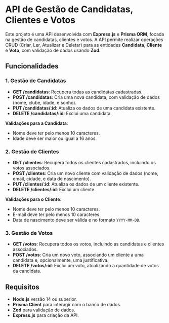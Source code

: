 # API de Gestão de Candidatas, Clientes e Votos

Este projeto é uma API desenvolvida com **Express.js** e **Prisma ORM**, focada na gestão de candidatas, clientes e votos. A API permite realizar operações CRUD (Criar, Ler, Atualizar e Deletar) para as entidades **Candidata**, **Cliente** e **Voto**, com validação de dados usando **Zod**.

## Funcionalidades

### 1. **Gestão de Candidatas**
- **GET /candidatas**: Recupera todas as candidatas cadastradas.
- **POST /candidatas**: Cria uma nova candidata, com validação de dados (nome, clube, idade, e sonho).
- **PUT /candidatas/:id**: Atualiza os dados de uma candidata existente.
- **DELETE /candidatas/:id**: Exclui uma candidata.

**Validações para a Candidata**:
- Nome deve ter pelo menos 10 caracteres.
- Idade deve ser maior ou igual a 16 anos.

### 2. **Gestão de Clientes**
- **GET /clientes**: Recupera todos os clientes cadastrados, incluindo os votos associados.
- **POST /clientes**: Cria um novo cliente com validação de dados (nome, email, cidade, e data de nascimento).
- **PUT /clientes/:id**: Atualiza os dados de um cliente existente.
- **DELETE /clientes/:id**: Exclui um cliente.

**Validações para o Cliente**:
- Nome deve ter pelo menos 10 caracteres.
- E-mail deve ter pelo menos 10 caracteres.
- Data de nascimento deve ser válida e no formato `YYYY-MM-DD`.

### 3. **Gestão de Votos**
- **GET /votos**: Recupera todos os votos, incluindo as candidatas e clientes associados.
- **POST /votos**: Cria um novo voto, associando um cliente a uma candidata e, opcionalmente, uma justificativa.
- **DELETE /votos/:id**: Exclui um voto, atualizando a quantidade de votos da candidata.

## Requisitos

- **Node.js** versão 14 ou superior.
- **Prisma Client** para interagir com o banco de dados.
- **Zod** para validação de dados.
- **Express.js** para criação da API.


